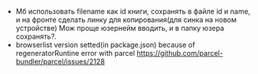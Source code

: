 * Мб использовать filename как id книги, сохранять в файле id и name, и на фронте сделать линку для копирования(для синка на новом устройстве)
Мож проще юзернейм вводить, и в папку юзера сохранять?.
* browserlist version setted(in package.json) because of regeneratorRuntine error with parcel https://github.com/parcel-bundler/parcel/issues/2128
